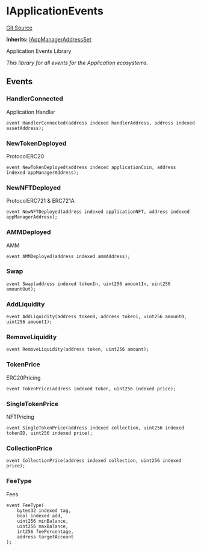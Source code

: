 # IApplicationEvents
[Git Source](https://github.com/thrackle-io/tron/blob/ce8f3ce20cc777375e5a3cbfcde63db2607acc28/src/common/IEvents.sol)

**Inherits:**
[IAppManagerAddressSet](/src/common/IEvents.sol/interface.IAppManagerAddressSet.md)

Application Events Library

*This library for all events for the Application ecosystems.*


## Events
### HandlerConnected
Application Handler


```solidity
event HandlerConnected(address indexed handlerAddress, address indexed assetAddress);
```

### NewTokenDeployed
ProtocolERC20


```solidity
event NewTokenDeployed(address indexed applicationCoin, address indexed appManagerAddress);
```

### NewNFTDeployed
ProtocolERC721 & ERC721A


```solidity
event NewNFTDeployed(address indexed applicationNFT, address indexed appManagerAddress);
```

### AMMDeployed
AMM


```solidity
event AMMDeployed(address indexed ammAddress);
```

### Swap

```solidity
event Swap(address indexed tokenIn, uint256 amountIn, uint256 amountOut);
```

### AddLiquidity

```solidity
event AddLiquidity(address token0, address token1, uint256 amount0, uint256 amount1);
```

### RemoveLiquidity

```solidity
event RemoveLiquidity(address token, uint256 amount);
```

### TokenPrice
ERC20Pricing


```solidity
event TokenPrice(address indexed token, uint256 indexed price);
```

### SingleTokenPrice
NFTPricing


```solidity
event SingleTokenPrice(address indexed collection, uint256 indexed tokenID, uint256 indexed price);
```

### CollectionPrice

```solidity
event CollectionPrice(address indexed collection, uint256 indexed price);
```

### FeeType
Fees


```solidity
event FeeType(
    bytes32 indexed tag,
    bool indexed add,
    uint256 minBalance,
    uint256 maxBalance,
    int256 feePercentage,
    address targetAccount
);
```

